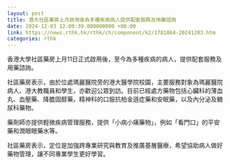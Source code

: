 ```yaml
---
layout: post
title: 港大社區藥房上月啟用後為多種疾病病人提供配套服務及用藥諮詢
date: 2024-12-03 12:09:39.000000000 +08:00
link: https://news.rthk.hk/rthk/ch/component/k2/1781864-20241203.htm
categories: rthk
---
```


香港大學社區藥房上月11日正式啟用後，至今為多種疾病的病人，提供配套服務及用藥諮詢。

社區藥房表示，由於位處瑪麗醫院旁的港大醫學院校園，主要服務對象為瑪麗醫院病人、港大教職員和學生，亦歡迎公眾到訪。目前已經處方藥物包括心臟科的薄血丸、血壓藥、降膽固醇藥，精神科的口服抗柏金遜症藥和安眠藥，以及內分泌及糖尿科藥物。

藥劑師亦提供輕微疾病管理服務，提供「小病小痛藥物」，例如「看門口」的平安藥和潤眼眼藥水等。

社區藥房表示，定位是加強跨專業研究與教育及推廣基層醫療，希望協助病人做好藥物管理，讓不同專業學生更好學習。
